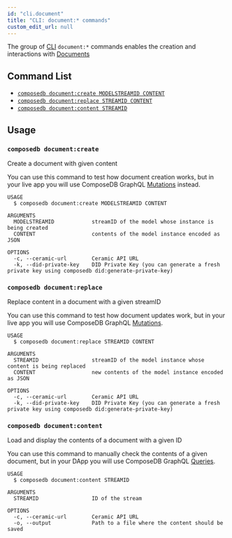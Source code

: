 ```yaml
---
id: "cli.document"
title: "CLI: document:* commands"
custom_edit_url: null
---
```


<head>
  <meta name="robots" content="noindex" />
  <meta name="googlebot" content="noindex" />
</head>

The group of [CLI](../modules/cli.md) `document:*` commands enables the creation and interactions with [Documents](https://developers.ceramic.network/docs/composedb/core-concepts#documents)

## Command List

- [`composedb document:create MODELSTREAMID CONTENT`](#composedb-documentcreate)
- [`composedb document:replace STREAMID CONTENT`](#composedb-documentreplace)
- [`composedb document:content STREAMID`](#composedb-documentcontent)

## Usage

### `composedb document:create`

Create a document with given content

You can use this command to test how document creation works, but in your live app you will use ComposeDB GraphQL [Mutations](https://developers.ceramic.network/docs/composedb/guides/data-interactions/mutations) instead.

```
USAGE
  $ composedb document:create MODELSTREAMID CONTENT

ARGUMENTS
  MODELSTREAMID            streamID of the model whose instance is being created
  CONTENT                  contents of the model instance encoded as JSON

OPTIONS
  -c, --ceramic-url        Ceramic API URL
  -k, --did-private-key    DID Private Key (you can generate a fresh private key using composedb did:generate-private-key)
```

### `composedb document:replace`

Replace content in a document with a given streamID

You can use this command to test how document updates work, but in your live app you will use ComposeDB GraphQL [Mutations](https://developers.ceramic.network/docs/composedb/guides/data-interactions/mutations).

```
USAGE
  $ composedb document:replace STREAMID CONTENT

ARGUMENTS
  STREAMID                 streamID of the model instance whose content is being replaced
  CONTENT                  new contents of the model instance encoded as JSON

OPTIONS
  -c, --ceramic-url        Ceramic API URL
  -k, --did-private-key    DID Private Key (you can generate a fresh private key using composedb did:generate-private-key)
```

### `composedb document:content`

Load and display the contents of a document with a given ID

You can use this command to manually check the contents of a given document, but in your DApp you will use ComposeDB GraphQL [Queries](https://developers.ceramic.network/docs/composedb/guides/data-interactions/queries).

```
USAGE
  $ composedb document:content STREAMID

ARGUMENTS
  STREAMID                 ID of the stream

OPTIONS
  -c, --ceramic-url        Ceramic API URL
  -o, --output             Path to a file where the content should be saved
```



